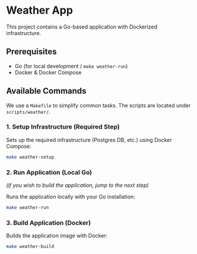 # Weather App

This project contains a Go-based application with Dockerized infrastructure.

## Prerequisites

- Go (for local development / `make weather-run`)
- Docker & Docker Compose

## Available Commands

We use a `Makefile` to simplify common tasks. The scripts are located under `scripts/weather/`.

### 1. Setup Infrastructure (Required Step)

Sets up the required infrastructure (Postgres DB, etc.) using Docker Compose:

```sh   
make weather-setup
```

### 2. Run Application (Local Go)
*(if you wish to build the application, jump to the next step)*

Runs the application locally with your Go installation:

```sh
make weather-run
```

### 3. Build Application (Docker)
Builds the application image with Docker:

```sh
make weather-build
```
